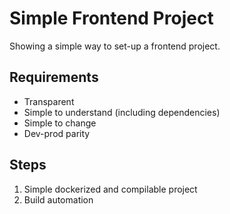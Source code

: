# Simple Frontend Project

Showing a simple way to set-up a frontend project.

## Requirements

* Transparent
* Simple to understand (including dependencies)
* Simple to change
* Dev-prod parity

## Steps

1) Simple dockerized and compilable project
2) Build automation
